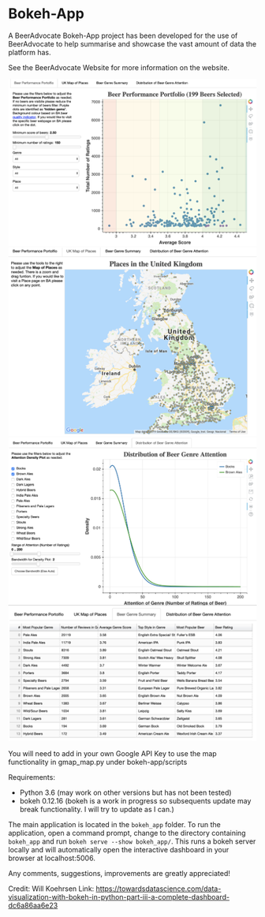 # Bokeh-App

A BeerAdvocate Bokeh-App project has been developed for the use of BeerAdvocate to help summarise and showcase the vast amount of data the platform has. 

See the BeerAdvocate Website for more information on the website.

![Alt text](bokeh_app/pictures/beer_performance.png "Beer Performance")
![Alt text](bokeh_app/pictures/map_of_uk_beer_places.png "Map of Beer Places in Uk")
![Alt text](bokeh_app/pictures/distribution_of_attention.png?raw=true "Distribution of Attention Across Beer Genres")
![Alt text](bokeh_app/pictures/table_summary.png?raw=true "Summary Table")


You will need to add in your own Google API Key to use the map functionality in gmap_map.py under bokeh-app/scripts


Requirements:
* Python 3.6 (may work on other versions but has not been tested)
* bokeh 0.12.16 (bokeh is a work in progress so subsequents update may break functionality. I will try to update as I can.)

The main application is located in the `bokeh_app` folder. To run the application,
open a command prompt, change to the directory containing `bokeh_app` and run
`bokeh serve --show bokeh_app/`. This runs a bokeh server locally
and will automatically open the interactive dashboard in your browser at localhost:5006. 

Any comments, suggestions, improvements are greatly appreciated!

Credit: Will Koehrsen 
Link: https://towardsdatascience.com/data-visualization-with-bokeh-in-python-part-iii-a-complete-dashboard-dc6a86aa6e23
